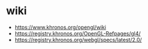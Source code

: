 # wiki

- https://www.khronos.org/opengl/wiki
- https://registry.khronos.org/OpenGL-Refpages/gl4/
- https://registry.khronos.org/webgl/specs/latest/2.0/